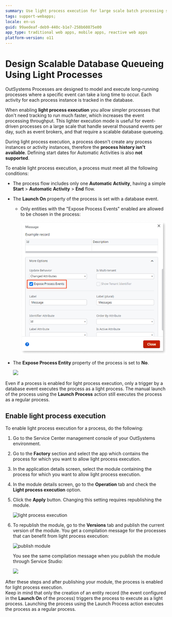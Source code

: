 ```yaml
---
summary: Use light process execution for large scale batch processing scenarios, such as an event broker.
tags: support-webapps;
locale: en-us
guid: 99aedeaf-deb9-440c-b1e7-258b60875e00
app_type: traditional web apps, mobile apps, reactive web apps
platform-version: o11
---
```


# Design Scalable Database Queueing Using Light Processes

OutSystems Processes are designed to model and execute long-running processes where a specific event can take a long time to occur. Each activity for each process instance is tracked in the database.

When enabling **light process execution** you allow simpler processes that don't need tracking to run much faster, which increases the event processing throughput. This lighter execution mode is useful for event-driven processes on a large scale that handle several thousand events per day, such as event brokers, and that require a scalable database queueing.

During light process execution, a process doesn't create any process instances or activity instances, therefore the **process history isn't available**. Defining start dates for Automatic Activities is also **not supported**.

To enable light process execution, a process must meet all the following conditions:

* The process flow includes only one **Automatic Activity**, having a simple **Start** > **Automatic Activity** > **End** flow.

* The **Launch On** property of the process is set with a database event.
    * Only entities with the "Expose Process Events" enabled are allowed to be chosen in the process:

        ![](images/expose-process-events-checkbox-ss.png)

* The **Expose Process Entity** property of the process is set to **No**.

    ![](images/light-process-1.png)

<div class="info" markdown="1">

Even if a process is enabled for light process execution, only a trigger by a database event executes the process as a light process. The manual launch of the process using the **Launch Process** action still executes the process as a regular process.

</div>

## Enable light process execution

To enable light process execution for a process, do the following:

1. Go to the Service Center management console of your OutSystems environment.

1. Go to the **Factory** section and select the app which contains the process for which you want to allow light process execution.

1. In the application details screen, select the module containing the process for which you want to allow light process execution.

1. In the module details screen, go to the **Operation** tab and check the **Light process execution** option.

1. Click the **Apply** button. Changing this setting requires republishing the module.

    ![light process execution](images/light-process-enable-sc.png)

1. To republish the module, go to the **Versions** tab and publish the current version of the module. You get a compilation message for the processes that can benefit from light process execution:

    ![publish module](images/light-process-publish-module-sc.png)  

    You see the same compilation message when you publish the module through Service Studio:  

    ![](images/light-process-3.png)

After these steps and after publishing your module, the process is enabled for light process execution.  
Keep in mind that only the creation of an entity record (the event configured in the **Launch On** of the process) triggers the process to execute as a light process. Launching the process using the Launch Process action executes the process as a regular process.
